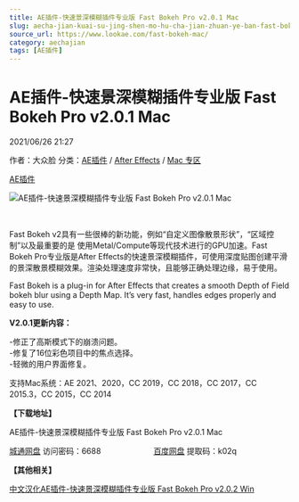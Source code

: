```yaml
---
title: AE插件-快速景深模糊插件专业版 Fast Bokeh Pro v2.0.1 Mac
slug: aecha-jian-kuai-su-jing-shen-mo-hu-cha-jian-zhuan-ye-ban-fast-bokeh-pro-v2-0-1-mac
source_url: https://www.lookae.com/fast-bokeh-mac/
category: aechajian
tags: [AE插件]
---
```

# AE插件-快速景深模糊插件专业版 Fast Bokeh Pro v2.0.1 Mac

2021/06/26 21:27

作者：大众脸
分类：[AE插件](https://www.lookae.com/after-effects/aechajian/) / [After Effects](https://www.lookae.com/after-effects/) / [Mac 专区](https://www.lookae.com/mac-osx/)

[AE插件](https://www.lookae.com/tag/ae%e6%8f%92%e4%bb%b6/)

![AE插件-快速景深模糊插件专业版 Fast Bokeh Pro v2.0.1 Mac](https://www.lookae.com/wp-content/uploads/2021/04/Fast-Bokeh-V2.jpg "AE插件-快速景深模糊插件专业版 Fast Bokeh Pro v2.0.1 Mac-LookAE.com")

[﻿﻿﻿](https://cloud.video.taobao.com//play/u/705956171/p/1/e/6/t/1/307007679505.mp4)

Fast Bokeh v2具有一些很棒的新功能，例如“自定义图像散景形状”，“区域控制”以及最重要的是 使用Metal/Compute等现代技术进行的GPU加速。Fast Bokeh Pro专业版是After Effects的快速景深模糊插件，可使用深度贴图创建平滑的景深散景模糊效果。渲染处理速度非常快，且能够正确处理边缘，易于使用。

Fast Bokeh is a plug-in for After Effects that creates a smooth Depth of Field bokeh blur using a Depth Map. It’s very fast, handles edges properly and easy to use.

**V2.0.1更新内容：**

-修正了高斯模式下的崩溃问题。  
-修复了16位彩色项目中的焦点选择。  
-轻微的用户界面修复。

支持Mac系统：AE 2021、2020，CC 2019，CC 2018，CC 2017，CC 2015.3，CC 2015，CC 2014

**【下载地址】**

AE插件-快速景深模糊插件专业版 Fast Bokeh Pro v2.0.1 Mac

[城通网盘](https://089u.com/f/680462-500623178-9cab7f) 访问密码：6688                        [百度网盘](https://pan.baidu.com/s/10j6S0UOQpKwDCN-Rbmn-mw) 提取码：k02q

**【其他相关】**

[中文汉化AE插件-快速景深模糊插件专业版 Fast Bokeh Pro v2.0.2 Win](https://www.lookae.com/fast-bokeh-202/)
